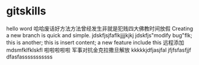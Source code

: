 # gitskills
hello word
哈哈废话好方法方法曾经发生非就是犯贱四大佛教时间放假
Creating a new branch is quick and simple.
jdskfjsjfaflkjjjjkjkj
jdskfjs"modify bug"flk;
this is another;
this is insert content;
a new feature include this
远程添加
mdsmfklfklskfl
啦啦啦啦啦
军事对抗金克拉撒旦解放
kkkkkjdfjasjfal
jfjfsfasfjjf
dfasfasssssssssss

